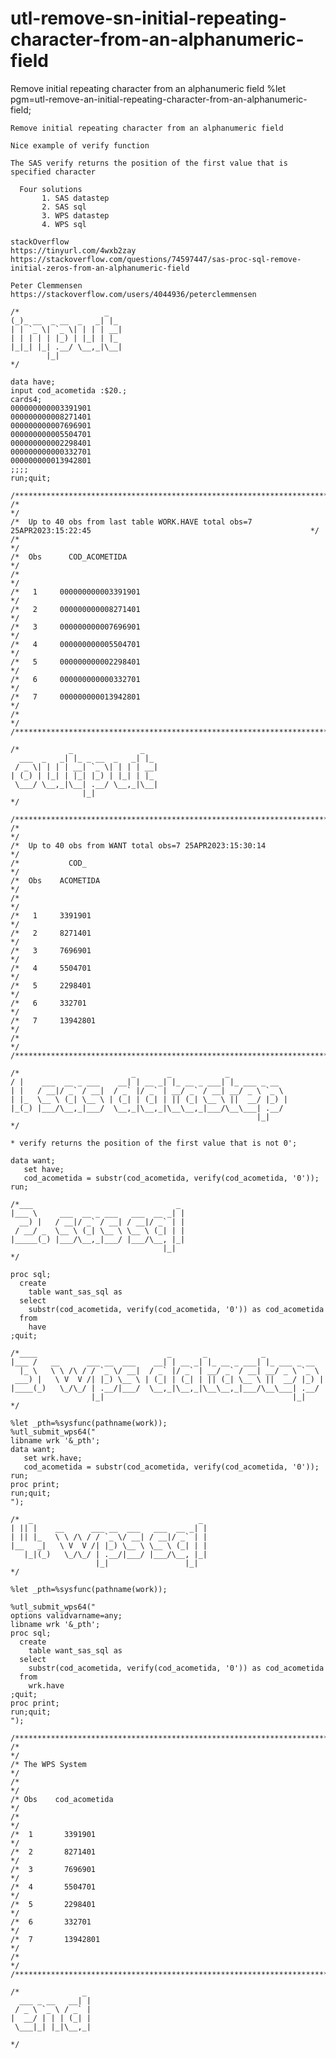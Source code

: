 # utl-remove-sn-initial-repeating-character-from-an-alphanumeric-field
Remove initial repeating character from an alphanumeric field 
    %let pgm=utl-remove-an-initial-repeating-character-from-an-alphanumeric-field;

    Remove initial repeating character from an alphanumeric field

    Nice example of verify function

    The SAS verify returns the position of the first value that is specified character

      Four solutions
           1. SAS datastep
           2. SAS sql
           3. WPS datastep
           4. WPS sql

    stackOverflow
    https://tinyurl.com/4wxb2zay
    https://stackoverflow.com/questions/74597447/sas-proc-sql-remove-initial-zeros-from-an-alphanumeric-field

    Peter Clemmensen
    https://stackoverflow.com/users/4044936/peterclemmensen

    /*                   _
    (_)_ __  _ __  _   _| |_
    | | `_ \| `_ \| | | | __|
    | | | | | |_) | |_| | |_
    |_|_| |_| .__/ \__,_|\__|
            |_|
    */

    data have;
    input cod_acometida :$20.;
    cards4;
    000000000003391901
    000000000008271401
    000000000007696901
    000000000005504701
    000000000002298401
    000000000000332701
    000000000013942801
    ;;;;
    run;quit;

    /**************************************************************************************************************************/
    /*                                                                                                                        */
    /*  Up to 40 obs from last table WORK.HAVE total obs=7 25APR2023:15:22:45                                                 */
    /*                                                                                                                        */
    /*  Obs      COD_ACOMETIDA                                                                                                */
    /*                                                                                                                        */
    /*   1     000000000003391901                                                                                             */
    /*   2     000000000008271401                                                                                             */
    /*   3     000000000007696901                                                                                             */
    /*   4     000000000005504701                                                                                             */
    /*   5     000000000002298401                                                                                             */
    /*   6     000000000000332701                                                                                             */
    /*   7     000000000013942801                                                                                             */
    /*                                                                                                                        */
    /**************************************************************************************************************************/

    /*           _               _
      ___  _   _| |_ _ __  _   _| |_
     / _ \| | | | __| `_ \| | | | __|
    | (_) | |_| | |_| |_) | |_| | |_
     \___/ \__,_|\__| .__/ \__,_|\__|
                    |_|
    */

    /**************************************************************************************************************************/
    /*                                                                                                                        */
    /*  Up to 40 obs from WANT total obs=7 25APR2023:15:30:14                                                                 */
    /*           COD_                                                                                                         */
    /*  Obs    ACOMETIDA                                                                                                      */
    /*                                                                                                                        */
    /*   1     3391901                                                                                                        */
    /*   2     8271401                                                                                                        */
    /*   3     7696901                                                                                                        */
    /*   4     5504701                                                                                                        */
    /*   5     2298401                                                                                                        */
    /*   6     332701                                                                                                         */
    /*   7     13942801                                                                                                       */
    /*                                                                                                                        */
    /**************************************************************************************************************************/

    /*                         _       _            _
    / |    ___  __ _ ___    __| | __ _| |_ __ _ ___| |_ ___ _ __
    | |   / __|/ _` / __|  / _` |/ _` | __/ _` / __| __/ _ \ `_ \
    | |_  \__ \ (_| \__ \ | (_| | (_| | || (_| \__ \ ||  __/ |_) |
    |_(_) |___/\__,_|___/  \__,_|\__,_|\__\__,_|___/\__\___| .__/
                                                           |_|
    */

    * verify returns the position of the first value that is not 0';

    data want;
       set have;
       cod_acometida = substr(cod_acometida, verify(cod_acometida, '0'));
    run;

    /*___                                _
    |___ \     ___  __ _ ___   ___  __ _| |
      __) |   / __|/ _` / __| / __|/ _` | |
     / __/ _  \__ \ (_| \__ \ \__ \ (_| | |
    |_____(_) |___/\__,_|___/ |___/\__, |_|
                                      |_|
    */

    proc sql;
      create
        table want_sas_sql as
      select
        substr(cod_acometida, verify(cod_acometida, '0')) as cod_acometida
      from
        have
    ;quit;

    /*____                             _       _            _
    |___ /   __      ___ __  ___    __| | __ _| |_ __ _ ___| |_ ___ _ __
      |_ \   \ \ /\ / / `_ \/ __|  / _` |/ _` | __/ _` / __| __/ _ \ `_ \
     ___) |   \ V  V /| |_) \__ \ | (_| | (_| | || (_| \__ \ ||  __/ |_) |
    |____(_)   \_/\_/ | .__/|___/  \__,_|\__,_|\__\__,_|___/\__\___| .__/
                      |_|                                          |_|
    */

    %let _pth=%sysfunc(pathname(work));
    %utl_submit_wps64("
    libname wrk '&_pth';
    data want;
       set wrk.have;
       cod_acometida = substr(cod_acometida, verify(cod_acometida, '0'));
    run;
    proc print;
    run;quit;
    ");

    /*  _                                     _
    | || |    __      ___ __  ___   ___  __ _| |
    | || |_   \ \ /\ / / `_ \/ __| / __|/ _` | |
    |__   _|   \ V  V /| |_) \__ \ \__ \ (_| | |
       |_|(_)   \_/\_/ | .__/|___/ |___/\__, |_|
                       |_|                 |_|
    */

    %let _pth=%sysfunc(pathname(work));

    %utl_submit_wps64("
    options validvarname=any;
    libname wrk '&_pth';
    proc sql;
      create
        table want_sas_sql as
      select
        substr(cod_acometida, verify(cod_acometida, '0')) as cod_acometida
      from
        wrk.have
    ;quit;
    proc print;
    run;quit;
    ");

    /**************************************************************************************************************************/
    /*                                                                                                                        */
    /* The WPS System                                                                                                         */
    /*                                                                                                                        */
    /* Obs    cod_acometida                                                                                                   */
    /*                                                                                                                        */
    /*  1       3391901                                                                                                       */
    /*  2       8271401                                                                                                       */
    /*  3       7696901                                                                                                       */
    /*  4       5504701                                                                                                       */
    /*  5       2298401                                                                                                       */
    /*  6       332701                                                                                                        */
    /*  7       13942801                                                                                                      */
    /*                                                                                                                        */
    /**************************************************************************************************************************/

    /*              _
      ___ _ __   __| |
     / _ \ `_ \ / _` |
    |  __/ | | | (_| |
     \___|_| |_|\__,_|

    */
